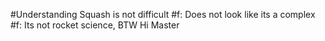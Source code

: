 #Understanding Squash is not difficult
#f: Does not look like its a complex
#f: Its not rocket science, BTW
Hi Master
